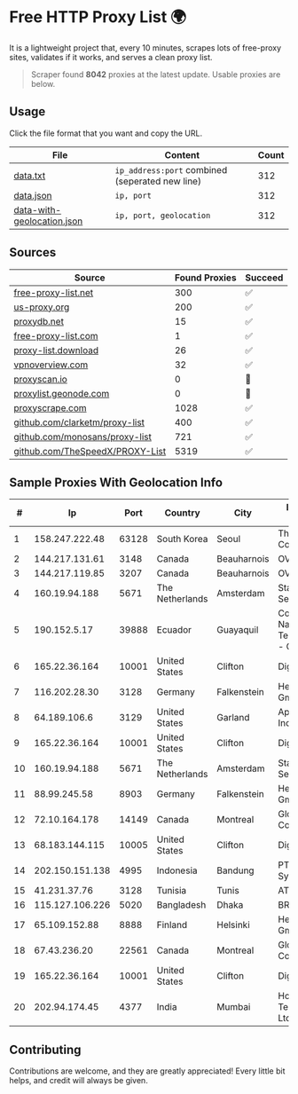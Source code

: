
# Free HTTP Proxy List 🌍

It is a lightweight project that, every 10 minutes, scrapes lots of free-proxy sites, validates if it works, and serves a clean proxy list.


> Scraper found **8042** proxies at the latest update. Usable proxies are below.

## Usage

Click the file format that you want and copy the URL.


|File|Content|Count|
|----|-------|-----|
|[data.txt](https://raw.githubusercontent.com/themiralay/Proxy-List-World/master/data.txt)|`ip_address:port` combined (seperated new line)|312|
|[data.json](https://raw.githubusercontent.com/themiralay/Proxy-List-World/master/data.json)|`ip, port`|312|
|[data-with-geolocation.json](https://raw.githubusercontent.com/themiralay/Proxy-List-World/master/data-with-geolocation.json)|`ip, port, geolocation`|312|

## Sources

|Source|Found Proxies|Succeed|
|------|-------------|-------|
|[free-proxy-list.net](https://free-proxy-list.net)|300|✅|
|[us-proxy.org](https://www.us-proxy.org)|200|✅|
|[proxydb.net](http://proxydb.net)|15|✅|
|[free-proxy-list.com](https://free-proxy-list.com/?page=&port=&type%5B%5D=http&type%5B%5D=https&up_time=0&search=Search)|1|✅|
|[proxy-list.download](https://www.proxy-list.download/HTTP)|26|✅|
|[vpnoverview.com](https://vpnoverview.com/privacy/anonymous-browsing/free-proxy-servers)|32|✅|
|[proxyscan.io](https://www.proxyscan.io)|0|🚫|
|[proxylist.geonode.com](https://proxylist.geonode.com/api/proxy-list?limit=300&page=1&sort_by=lastChecked&sort_type=desc&protocols=http,https)|0|🚫|
|[proxyscrape.com](https://api.proxyscrape.com/v2/?request=displayproxies&protocol=http&timeout=10000&country=all&ssl=all&anonymity=all)|1028|✅|
|[github.com/clarketm/proxy-list](https://raw.githubusercontent.com/clarketm/proxy-list/master/proxy-list-raw.txt)|400|✅|
|[github.com/monosans/proxy-list](https://raw.githubusercontent.com/monosans/proxy-list/main/proxies/http.txt)|721|✅|
|[github.com/TheSpeedX/PROXY-List](https://raw.githubusercontent.com/TheSpeedX/PROXY-List/master/http.txt)|5319|✅|


## Sample Proxies With Geolocation Info

|#|Ip|Port|Country|City|Internet Service Provider|
|-|--|----|-------|----|-------------------------|
|1|158.247.222.48|63128|South Korea|Seoul|The Constant Company, LLC|
|2|144.217.131.61|3148|Canada|Beauharnois|OVH Hosting|
|3|144.217.119.85|3207|Canada|Beauharnois|OVH Hosting|
|4|160.19.94.188|5671|The Netherlands|Amsterdam|Stallion Network Services Limited|
|5|190.152.5.17|39888|Ecuador|Guayaquil|Corporacion Nacional De Telecomunicaciones - CNT EP|
|6|165.22.36.164|10001|United States|Clifton|DigitalOcean, LLC|
|7|116.202.28.30|3128|Germany|Falkenstein|Hetzner Online GmbH|
|8|64.189.106.6|3129|United States|Garland|Apogee Telecom Inc.|
|9|165.22.36.164|10001|United States|Clifton|DigitalOcean, LLC|
|10|160.19.94.188|5671|The Netherlands|Amsterdam|Stallion Network Services Limited|
|11|88.99.245.58|8903|Germany|Falkenstein|Hetzner Online GmbH|
|12|72.10.164.178|14149|Canada|Montreal|GloboTech Communications|
|13|68.183.144.115|10005|United States|Clifton|DigitalOcean, LLC|
|14|202.150.151.138|4995|Indonesia|Bandung|PT Comtronics Systems|
|15|41.231.37.76|3128|Tunisia|Tunis|ATI - ISP|
|16|115.127.106.226|5020|Bangladesh|Dhaka|BRACNet Limited|
|17|65.109.152.88|8888|Finland|Helsinki|Hetzner Online GmbH|
|18|67.43.236.20|22561|Canada|Montreal|GloboTech Communications|
|19|165.22.36.164|10001|United States|Clifton|DigitalOcean, LLC|
|20|202.94.174.45|4377|India|Mumbai|HostRoyale Technologies Pvt Ltd|



## Contributing

Contributions are welcome, and they are greatly appreciated! Every
little bit helps, and credit will always be given.

